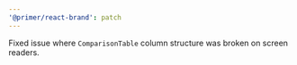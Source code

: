```yaml
---
'@primer/react-brand': patch
---
```


Fixed issue where `ComparisonTable` column structure was broken on screen readers.
